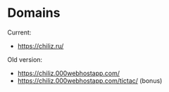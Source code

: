 # Domains

Current:

- https://chiliz.ru/

Old version:

- https://chiliz.000webhostapp.com/
- https://chiliz.000webhostapp.com/tictac/ (bonus)
